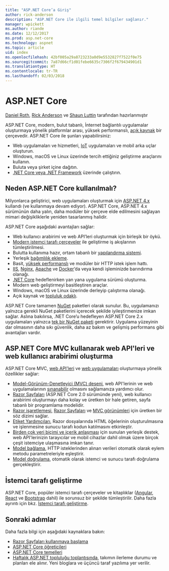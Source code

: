 ```yaml
---
title: "ASP.NET Core’a Giriş"
author: rick-anderson
description: "ASP.NET Core ile ilgili temel bilgiler sağlanır."
manager: wpickett
ms.author: riande
ms.date: 12/12/2017
ms.prod: asp.net-core
ms.technology: aspnet
ms.topic: article
uid: index
ms.openlocfilehash: 42bf005a29a8723233a0d9e5532827f7522f0e75
ms.sourcegitcommit: 7a87d66cf1d01febe6635c7306f2f679434901d1
ms.translationtype: HT
ms.contentlocale: tr-TR
ms.lasthandoff: 02/03/2018
---
```

# <a name="aspnet-core"></a>ASP.NET Core

[Daniel Roth](https://github.com/danroth27), [Rick Anderson](https://twitter.com/RickAndMSFT) ve [Shaun Luttin](https://twitter.com/dicshaunary) tarafından hazırlanmıştır

ASP.NET Core, modern, bulut tabanlı, İnternet bağlantılı uygulamalar oluşturmaya yönelik platformlar arası, yüksek performanslı, [açık kaynak](https://github.com/aspnet/home) bir çerçevedir. ASP.NET Core ile şunları yapabilirsiniz:

* Web uygulamaları ve hizmetleri, [IoT](https://www.microsoft.com/internet-of-things/) uygulamaları ve mobil arka uçlar oluşturun.
* Windows, macOS ve Linux üzerinde tercih ettiğiniz geliştirme araçlarını kullanın.
* Buluta veya şirket içine dağıtın.
* [.NET Core veya .NET Framework](https://docs.microsoft.com/dotnet/articles/standard/choosing-core-framework-server) üzerinde çalıştırın.

## <a name="why-use-aspnet-core"></a>Neden ASP.NET Core kullanılmalı?

Milyonlarca geliştirici, web uygulamaları oluşturmak için [ASP.NET 4.x](https://docs.microsoft.com/aspnet/overview) kullandı (ve kullanmaya devam ediyor). ASP.NET Core, ASP.NET 4.x sürümünün daha yalın, daha modüler bir çerçeve elde edilmesini sağlayan mimari değişikliklerle yeniden tasarlanmış halidir.

ASP.NET Core aşağıdaki avantajları sağlar:

* Web kullanıcı arabirimi ve web API’leri oluşturmak için birleşik bir öykü.
* [Modern istemci tarafı çerçeveler](xref:client-side/index) ile geliştirme iş akışlarının tümleştirilmesi.
* Bulutta kullanıma hazır, ortam tabanlı bir [yapılandırma sistemi](xref:fundamentals/configuration/index).
* Yerleşik [bağımlılık ekleme](xref:fundamentals/dependency-injection).
* Basit, [yüksek performanslı](https://github.com/aspnet/benchmarks) ve modüler bir HTTP istek işlem hattı.
* [IIS](xref:host-and-deploy/iis/index), [Nginx](xref:host-and-deploy/linux-nginx), [Apache](xref:host-and-deploy/linux-apache) ve [Docker](xref:host-and-deploy/docker/index)’da veya kendi işleminizde barındırma olanağı.
* [.NET Core](https://docs.microsoft.com/dotnet/articles/standard/choosing-core-framework-server) hedeflenirken yan yana uygulama sürümü oluşturma.
* Modern web geliştirmeyi basitleştiren araçlar.
* Windows, macOS ve Linux üzerinde derleyip çalıştırma olanağı.
* Açık kaynak ve [topluluk odaklı](https://live.asp.net/).

ASP.NET Core tamamen [NuGet](https://www.nuget.org/) paketleri olarak sunulur. Bu, uygulamanızı yalnızca gerekli NuGet paketlerini içerecek şekilde iyileştirmenize imkan sağlar. Aslına bakılırsa, .NET Core’u hedefleyen ASP.NET Core 2.x uygulamaları yalnızca [tek bir NuGet paketi](xref:fundamentals/metapackage) gerektirir. Uygulama yüzeyinin dar olmasının daha sıkı güvenlik, daha az bakım ve gelişmiş performans gibi avantajları vardır.

## <a name="build-web-apis-and-web-ui-using-aspnet-core-mvc"></a>ASP.NET Core MVC kullanarak web API'leri ve web kullanıcı arabirimi oluşturma

ASP.NET Core MVC, [web API’leri](xref:tutorials/index#build-web-apis) ve [web uygulamaları](xref:tutorials/index#build-web-apps) oluşturmaya yönelik özellikler sağlar:

* [Model-Görünüm-Denetleyici (MVC) deseni](xref:mvc/overview), web API'lerinin ve web uygulamalarının [sınanabilir](testing/index.md) olmasını sağlamanıza yardımcı olur.
* [Razor Sayfaları](xref:mvc/razor-pages/index) (ASP.NET Core 2.0 sürümünde yeni), web kullanıcı arabirimi oluşturmayı daha kolay ve üretken bir hale getiren, sayfa tabanlı bir programlama modelidir.
* [Razor işaretlemesi](xref:mvc/views/razor), [Razor Sayfaları](xref:mvc/razor-pages/index) ve [MVC görünümleri](xref:mvc/views/overview) için üretken bir söz dizimi sağlar.
* [Etiket Yardımcıları](xref:mvc/views/tag-helpers/intro), Razor dosyalarında HTML öğelerinin oluşturulmasına ve işlenmesine sunucu tarafı kodun katılmasını etkinleştir.
* [Birden çok veri biçimi ve içerik anlaşması](mvc/models/formatting.md) için sunulan yerleşik destek, web API'lerinizin tarayıcılar ve mobil cihazlar dahil olmak üzere birçok çeşit istemciye ulaşmasına imkan tanır.
* [Model bağlama](xref:mvc/models/model-binding), HTTP isteklerinden alınan verileri otomatik olarak eylem metodu parametreleriyle eşleştirir.
* [Model doğrulama](xref:mvc/models/validation), otomatik olarak istemci ve sunucu tarafı doğrulama gerçekleştirir.

## <a name="client-side-development"></a>İstemci tarafı geliştirme

ASP.NET Core, popüler istemci tarafı çerçeveler ve kitaplıklar ([Angular](xref:spa/angular), [React](xref:spa/react) ve [Bootstrap](xref:client-side/bootstrap) dahil) ile sorunsuz bir şekilde tümleştirilir. Daha fazla ayrıntı için bkz. [İstemci tarafı geliştirme](xref:client-side/index).

## <a name="next-steps"></a>Sonraki adımlar

Daha fazla bilgi için aşağıdaki kaynaklara bakın:

* [Razor Sayfaları kullanmaya başlama](xref:tutorials/razor-pages/razor-pages-start)
* [ASP.NET Core öğreticileri](xref:tutorials/index)
* [ASP.NET Core temelleri](xref:fundamentals/index)
* [Haftalık ASP.NET topluluğu toplantısında](https://live.asp.net/), takımın ilerleme durumu ve planları ele alınır. Yeni bloglara ve üçüncü taraf yazılıma yer verilir.
